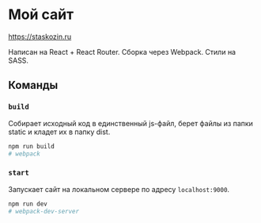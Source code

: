 # Мой сайт

https://staskozin.ru

Написан на React + React Router. Сборка через Webpack. Стили на SASS.

## Команды

### `build`
Собирает исходный код в единственный js-файл, берет файлы из папки static и кладет их в папку dist.
```sh
npm run build
# webpack
```

### `start`
Запускает сайт на локальном сервере по адресу `localhost:9000`.
```sh
npm run dev
# webpack-dev-server
```
